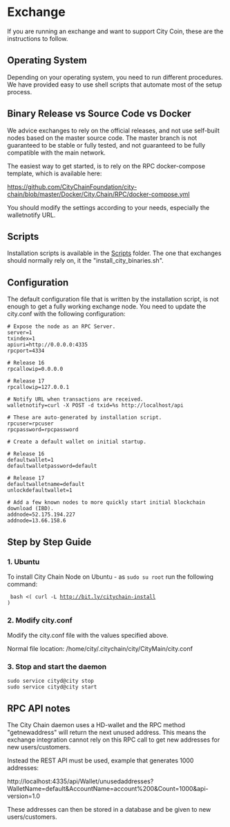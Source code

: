 # Exchange

If you are running an exchange and want to support City Coin, these are the instructions to follow.

## Operating System

Depending on your operating system, you need to run different procedures. We have provided easy to use shell scripts that automate most of the setup process.

## Binary Release vs Source Code vs Docker

We advice exchanges to rely on the official releases, and not use self-built nodes based on the master source code. The master branch is not guaranteed to be 
stable or fully tested, and not guaranteed to be fully compatible with the main network.

The easiest way to get started, is to rely on the RPC docker-compose template, which is available here:

https://github.com/CityChainFoundation/city-chain/blob/master/Docker/City.Chain/RPC/docker-compose.yml

You should modify the settings according to your needs, especially the walletnotify URL.

## Scripts

Installation scripts is available in the [Scripts](../Scripts) folder. The one that exchanges should normally rely on, it the "install_city_binaries.sh".

## Configuration

The default configuration file that is written by the installation script, is not enough to get a fully working exchange node. You need to update the city.conf
with the following configuration:


```
# Expose the node as an RPC Server.
server=1
txindex=1
apiuri=http://0.0.0.0:4335
rpcport=4334

# Release 16
rpcallowip=0.0.0.0

# Release 17
rpcallowip=127.0.0.1

# Notify URL when transactions are received.
walletnotify=curl -X POST -d txid=%s http://localhost/api

# These are auto-generated by installation script.
rpcuser=rpcuser
rpcpassword=rpcpassword

# Create a default wallet on initial startup.

# Release 16
defaultwallet=1
defaultwalletpassword=default

# Release 17
defaultwalletname=default
unlockdefaultwallet=1

# Add a few known nodes to more quickly start initial blockchain download (IBD).
addnode=52.175.194.227
addnode=13.66.158.6
```


## Step by Step Guide

### 1. Ubuntu

To install City Chain Node on Ubuntu - as <code>sudo su root</code> run the following command:

<code> bash <( curl -L http://bit.ly/citychain-install ) </code>

### 2. Modify city.conf

Modify the city.conf file with the values specified above.

Normal file location: /home/city/.citychain/city/CityMain/city.conf

### 3. Stop and start the daemon

```
sudo service cityd@city stop
sudo service cityd@city start
```

## RPC API notes

The City Chain daemon uses a HD-wallet and the RPC method "getnewaddress" will return the next unused address. This means the exchange integration cannot 
rely on this RPC call to get new addresses for new users/customers.

Instead the REST API must be used, example that generates 1000 addresses:

http://localhost:4335/api/Wallet/unusedaddresses?WalletName=default&AccountName=account%200&Count=1000&api-version=1.0

These addresses can then be stored in a database and be given to new users/customers.
